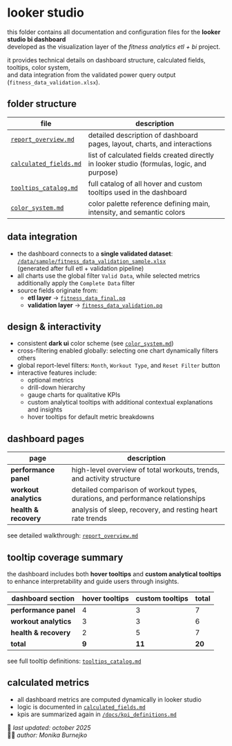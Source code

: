 # looker studio
this folder contains all documentation and configuration files for the **looker studio bi dashboard**  
developed as the visualization layer of the *fitness analytics etl + bi* project.  

it provides technical details on dashboard structure, calculated fields, tooltips, color system,  
and data integration from the validated power query output (`fitness_data_validation.xlsx`).

## folder structure
| file | description |
|------|--------------|
| [`report_overview.md`](report_overview.md) | detailed description of dashboard pages, layout, charts, and interactions |
| [`calculated_fields.md`](calculated_fields.md) | list of calculated fields created directly in looker studio (formulas, logic, and purpose) |
| [`tooltips_catalog.md`](tooltips_catalog.md) | full catalog of all hover and custom tooltips used in the dashboard |
| [`color_system.md`](color_system.md) | color palette reference defining main, intensity, and semantic colors |

## data integration
- the dashboard connects to a **single validated dataset**:  
  [`/data/sample/fitness_data_validation_sample.xlsx`](../../data/sample/fitness_data_validation_sample.xlsx)  
  (generated after full etl + validation pipeline)
- all charts use the global filter `Valid Data`, while selected metrics additionally apply the `Complete Data` filter
- source fields originate from:
  - **etl layer** → [`fitness_data_final.pq`](../../etl/queries/fitness_data_final.pq)
  - **validation layer** → [`fitness_data_validation.pq`](../../validation/queries/fitness_data_validation.pq)

## design & interactivity
- consistent **dark ui** color scheme (see [`color_system.md`](color_system.md))  
- cross-filtering enabled globally: selecting one chart dynamically filters others  
- global report-level filters: `Month`, `Workout Type`, and `Reset Filter` button  
- interactive features include:
  - optional metrics
  - drill-down hierarchy 
  - gauge charts for qualitative KPIs 
  - custom analytical tooltips with additional contextual explanations and insights
  - hover tooltips for default metric breakdowns  

## dashboard pages
| page | description |
|------|--------------|
| **performance panel** | high-level overview of total workouts, trends, and activity structure |
| **workout analytics** | detailed comparison of workout types, durations, and performance relationships |
| **health & recovery** | analysis of sleep, recovery, and resting heart rate trends |

see detailed walkthrough: [`report_overview.md`](report_overview.md)

## tooltip coverage summary
the dashboard includes both **hover tooltips** and **custom analytical tooltips**  
to enhance interpretability and guide users through insights.

| dashboard section | hover tooltips | custom tooltips | total |
|--------------------|----------------|-----------------|--------|
| **performance panel** | 4 | 3 | 7 |
| **workout analytics** | 3 | 3 | 6 |
| **health & recovery** | 2 | 5 | 7 |
| **total** | **9** | **11** | **20** |

see full tooltip definitions: [`tooltips_catalog.md`](tooltips_catalog.md)

## calculated metrics
- all dashboard metrics are computed dynamically in looker studio  
- logic is documented in [`calculated_fields.md`](calculated_fields.md)
- kpis are summarized again in [`/docs/kpi_definitions.md`](../../docs/kpi_definitions.md)

📅 *last updated: october 2025*  
👩‍💻 *author: Monika Burnejko*
